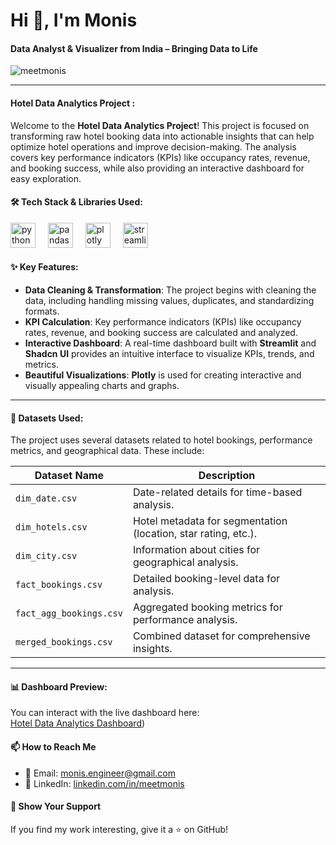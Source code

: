 # Hi 👋, I'm Monis

#### Data Analyst & Visualizer from India – Bringing Data to Life

<p align="left"> 
  <img src="https://komarev.com/ghpvc/?username=meetmonis&label=Profile%20views&color=0e75b6&style=flat" alt="meetmonis" /> 
</p>

---

#### **Hotel Data Analytics Project** :
Welcome to the **Hotel Data Analytics Project**! This project is focused on transforming raw hotel booking data into actionable insights that can help optimize hotel operations and improve decision-making. The analysis covers key performance indicators (KPIs) like occupancy rates, revenue, and booking success, while also providing an interactive dashboard for easy exploration.



#### **🛠️ Tech Stack & Libraries Used:**

<div align="left">
  <img src="https://cdn.jsdelivr.net/gh/devicons/devicon/icons/python/python-original.svg" height="40" alt="python logo"  />
  <img width="12" />
  <img src="https://cdn.jsdelivr.net/gh/devicons/devicon/icons/pandas/pandas-original-wordmark.svg" height="40" alt="pandas logo"  />
  <img width="12" />
  <img src="https://cdn.jsdelivr.net/gh/devicons/devicon/icons/plotly/plotly-original.svg" height="40" alt="plotly logo"  />
  <img width="12" />
  <img src="https://cdn.jsdelivr.net/gh/devicons/devicon/icons/streamlit/streamlit-original.svg" height="40" alt="streamlit logo"  />
  <img width="12" />
</div>



#### **✨ Key Features:**
- **Data Cleaning & Transformation**: The project begins with cleaning the data, including handling missing values, duplicates, and standardizing formats.
- **KPI Calculation**: Key performance indicators (KPIs) like occupancy rates, revenue, and booking success are calculated and analyzed.
- **Interactive Dashboard**: A real-time dashboard built with **Streamlit** and **Shadcn UI** provides an intuitive interface to visualize KPIs, trends, and metrics.
- **Beautiful Visualizations**: **Plotly** is used for creating interactive and visually appealing charts and graphs.

---

#### **📂 Datasets Used:**
The project uses several datasets related to hotel bookings, performance metrics, and geographical data. These include:

| Dataset Name                           | Description                                                                                                    
|-----------------------------------------|---------------------------------------------------------------------------------------| 
| `dim_date.csv`                          | Date-related details for time-based analysis.                                                                  
| `dim_hotels.csv`                        | Hotel metadata for segmentation (location, star rating, etc.).                                                 
| `dim_city.csv`                          | Information about cities for geographical analysis.                                                              
| `fact_bookings.csv`                     | Detailed booking-level data for analysis.                                                                     
| `fact_agg_bookings.csv`                 | Aggregated booking metrics for performance analysis.                                                           
| `merged_bookings.csv`                   | Combined dataset for comprehensive insights.                                              |

---

#### **📊 Dashboard Preview:**

You can interact with the live dashboard here:  
[Hotel Data Analytics Dashboard](https://atliq-hotels-performance.streamlit.app/))



#### 📫 **How to Reach Me**
- 📧 Email: [monis.engineer@gmail.com](mailto:monis.engineer@gmail.com)  
- 💼 LinkedIn: [linkedin.com/in/meetmonis](https://www.linkedin.com/in/meetmonis)

#### 🌟 **Show Your Support**
If you find my work interesting, give it a ⭐️ on GitHub!

